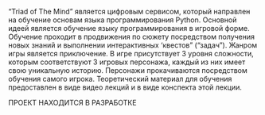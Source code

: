 “Triad of The Mind” является цифровым сервисом, который направлен на обучение основам языка программирования Python. Основной идеей является обучение языку программирования в игровой форме. Обучение проходит в продвижения по сюжету посредством получения новых знаний и выполнении интерактивных ‘квестов” (“задач”).
Жанром игры является приключение. В игре присутствует 3 уровня сложности, которым соответствуют 3 игровых персонажа, каждый из них имеет свою уникальную историю. Персонажи прокачиваются посредством обучения самого игрока. Теоретический материал для обучения предоставлен в виде видео лекций и в виде конспекта этой лекции.

ПРОЕКТ НАХОДИТСЯ В РАЗРАБОТКЕ
